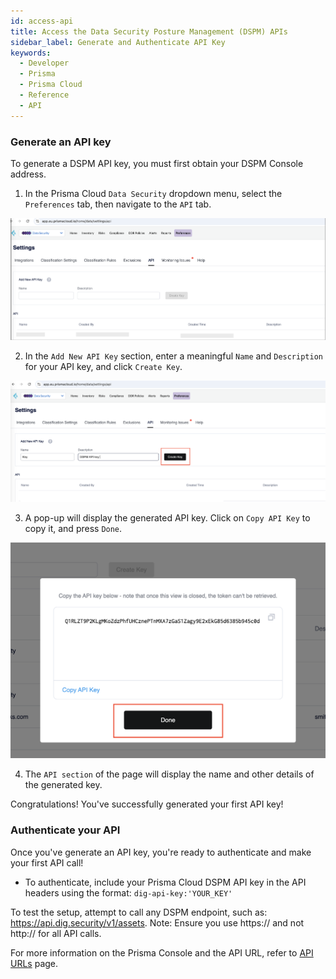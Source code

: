 ```yaml
---
id: access-api
title: Access the Data Security Posture Management (DSPM) APIs
sidebar_label: Generate and Authenticate API Key
keywords:
  - Developer
  - Prisma
  - Prisma Cloud
  - Reference
  - API
---
```


### Generate an API key

To generate a DSPM API key, you must first obtain your DSPM Console address.

1. In the Prisma Cloud `Data Security` dropdown menu, select the `Preferences` tab, then navigate to the `API` tab.
   
![ DSPM API key tab](./img/api-createkey-1.png)

2. In the `Add New API Key` section, enter a meaningful `Name` and `Description` for your API key, and click `Create Key`.

![Create DSPM API key](./img/api-createkey-2.png)

3. A pop-up will display the generated API key. Click on `Copy API Key` to copy it, and press `Done`.
   
![Generated DSPM API key](./img/api-createkey-3.png)

4. The `API section` of the page will display the name and other details of the generated key.

Congratulations! You've successfully generated your first API key!

### Authenticate your API

Once you've generate an API key, you're ready to authenticate and make your first API call!

* To authenticate, include your Prisma Cloud DSPM API key in the API headers using the format: `dig-api-key:'YOUR_KEY'`

To test the setup, attempt to call any DSPM endpoint, such as: https://api.dig.security/v1/assets. 
Note: Ensure you use https:// and not http:// for all API calls.

For more information on the Prisma Console and the API URL, refer to [API URLs](./api-urls.md) page.

